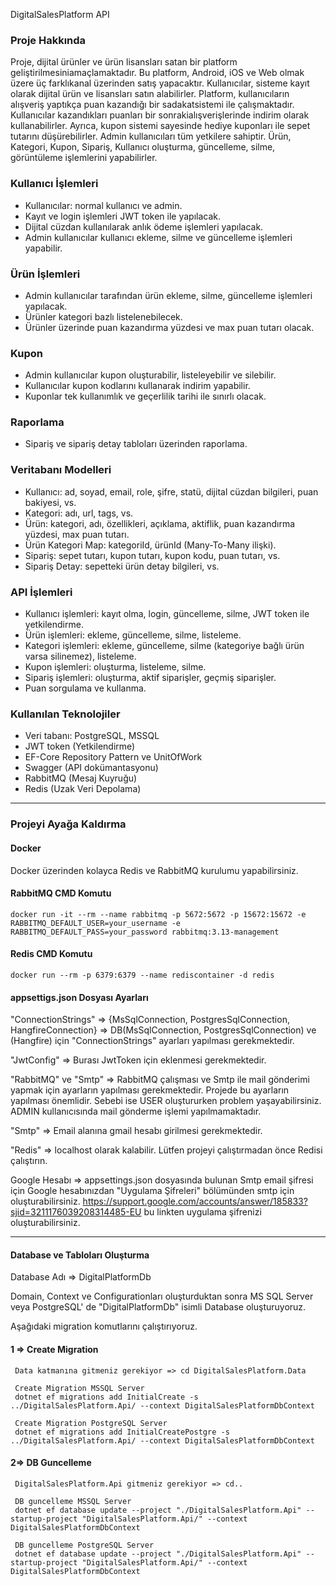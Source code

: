 
DigitalSalesPlatform API

### Proje Hakkında

Proje, dijital ürünler ve ürün lisansları satan bir platform geliştirilmesiniamaçlamaktadır. Bu platform, Android, iOS ve Web olmak üzere üç farklıkanal üzerinden satış yapacaktır. Kullanıcılar, sisteme kayıt olarak dijital ürün ve lisansları satın alabilirler.
Platform, kullanıcıların alışveriş yaptıkça puan kazandığı bir sadakatsistemi ile çalışmaktadır. Kullanıcılar kazandıkları puanları bir sonrakialışverişlerinde indirim olarak kullanabilirler. Ayrıca, kupon sistemi sayesinde hediye kuponları ile sepet tutarını düşürebilirler. Admin kullanıcıları tüm yetkilere sahiptir. Ürün, Kategori, Kupon, Sipariş, Kullanıcı oluşturma, güncelleme, silme, görüntüleme işlemlerini yapabilirler.

### Kullanıcı İşlemleri
- Kullanıcılar: normal kullanıcı ve admin.
- Kayıt ve login işlemleri JWT token ile yapılacak.
- Dijital cüzdan kullanılarak anlık ödeme işlemleri yapılacak.
- Admin kullanıcılar kullanıcı ekleme, silme ve güncelleme işlemleri yapabilir.

### Ürün İşlemleri
- Admin kullanıcılar tarafından ürün ekleme, silme, güncelleme işlemleri yapılacak.
- Ürünler kategori bazlı listelenebilecek.
- Ürünler üzerinde puan kazandırma yüzdesi ve max puan tutarı olacak.

### Kupon
- Admin kullanıcılar kupon oluşturabilir, listeleyebilir ve silebilir.
- Kullanıcılar kupon kodlarını kullanarak indirim yapabilir.
- Kuponlar tek kullanımlık ve geçerlilik tarihi ile sınırlı olacak.

### Raporlama
- Sipariş ve sipariş detay tabloları üzerinden raporlama.

### Veritabanı Modelleri
- Kullanıcı: ad, soyad, email, role, şifre, statü, dijital cüzdan bilgileri, puan bakiyesi, vs.
- Kategori: adı, url, tags, vs.
- Ürün: kategori, adı, özellikleri, açıklama, aktiflik, puan kazandırma yüzdesi, max puan tutarı.
- Ürün Kategori Map: kategoriId, ürünId (Many-To-Many ilişki).
- Sipariş: sepet tutarı, kupon tutarı, kupon kodu, puan tutarı, vs.
- Sipariş Detay: sepetteki ürün detay bilgileri, vs.

### API İşlemleri
- Kullanıcı işlemleri: kayıt olma, login, güncelleme, silme, JWT token ile yetkilendirme.
- Ürün işlemleri: ekleme, güncelleme, silme, listeleme.
- Kategori işlemleri: ekleme, güncelleme, silme (kategoriye bağlı ürün varsa silinemez), listeleme.
- Kupon işlemleri: oluşturma, listeleme, silme.
- Sipariş işlemleri: oluşturma, aktif siparişler, geçmiş siparişler.
- Puan sorgulama ve kullanma.

### Kullanılan Teknolojiler
- Veri tabanı: PostgreSQL, MSSQL
- JWT token (Yetkilendirme)
- EF-Core Repository Pattern ve UnitOfWork
- Swagger (API dokümantasyonu)
- RabbitMQ (Mesaj Kuyruğu)
- Redis (Uzak Veri Depolama)


*******************************************************************************************************

### Projeyi Ayağa Kaldırma

#### Docker
Docker üzerinden kolayca Redis ve RabbitMQ kurulumu yapabilirsiniz.

#### RabbitMQ CMD Komutu 
    docker run -it --rm --name rabbitmq -p 5672:5672 -p 15672:15672 -e RABBITMQ_DEFAULT_USER=your_username -e RABBITMQ_DEFAULT_PASS=your_password rabbitmq:3.13-management

#### Redis CMD Komutu
    docker run --rm -p 6379:6379 --name rediscontainer -d redis

#### appsettigs.json Dosyası Ayarları 

"ConnectionStrings" => {MsSqlConnection, PostgresSqlConnection, HangfireConnection}  => DB(MsSqlConnection, PostgresSqlConnection) ve (Hangfire) için "ConnectionStrings" ayarları yapılması gerekmektedir.

"JwtConfig" => Burası JwtToken için eklenmesi gerekmektedir.

"RabbitMQ" ve "Smtp" => RabbitMQ çalışması ve Smtp ile mail gönderimi yapmak için ayarların yapılması gerekmektedir. Projede bu ayarların yapılması önemlidir. Sebebi ise USER oluştururken problem yaşayabilirsiniz. ADMIN kullanıcısında mail gönderme işlemi yapılmamaktadır.

"Smtp" => Email alanına gmail hesabı girilmesi gerekmektedir.

"Redis" => localhost olarak kalabilir. Lütfen projeyi çalıştırmadan önce Redisi çalıştırın.

Google Hesabı => appsettings.json dosyasında bulunan Smtp email şifresi için Google hesabınızdan "Uygulama Şifreleri" bölümünden smtp için oluşturabilirsiniz.
https://support.google.com/accounts/answer/185833?sjid=3211176039208314485-EU bu linkten uygulama şifrenizi oluşturabilirsiniz.


*******************************************************************************************************

#### Database ve Tabloları Oluşturma

Database Adı => DigitalPlatformDb

Domain, Context ve Configurationları oluşturduktan sonra MS SQL Server veya PostgreSQL' de "DigitalPlatformDb" isimli Database oluşturuyoruz.

Aşağıdaki migration komutlarını çalıştırıyoruz.

#### 1 => Create Migration
     Data katmanına gitmeniz gerekiyor => cd DigitalSalesPlatform.Data
     
     Create Migration MSSQL Server
     dotnet ef migrations add InitialCreate -s ../DigitalSalesPlatform.Api/ --context DigitalSalesPlatformDbContext

     Create Migration PostgreSQL Server
     dotnet ef migrations add InitialCreatePostgre -s ../DigitalSalesPlatform.Api/ --context DigitalSalesPlatformDbContext
        
  
#### 2=> DB Guncelleme 
     DigitalSalesPlatform.Api gitmeniz gerekiyor => cd.. 

     DB guncelleme MSSQL Server
     dotnet ef database update --project "./DigitalSalesPlatform.Api" --startup-project "DigitalSalesPlatform.Api/" --context DigitalSalesPlatformDbContext

     DB guncelleme PostgreSQL Server
     dotnet ef database update --project "./DigitalSalesPlatform.Api" --startup-project "DigitalSalesPlatform.Api/" --context DigitalSalesPlatformDbContext
